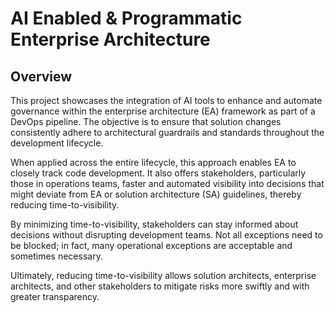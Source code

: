 # AI Enabled & Programmatic  Enterprise Architecture

## Overview
This project showcases the integration of AI tools to enhance and automate governance within the enterprise architecture (EA) framework as part of a DevOps pipeline. The objective is to ensure that solution changes consistently adhere to architectural guardrails and standards throughout the development lifecycle.

When applied across the entire lifecycle, this approach enables EA to closely track code development. It also offers stakeholders, particularly those in operations teams, faster and automated visibility into decisions that might deviate from EA or solution architecture (SA) guidelines, thereby reducing time-to-visibility.

By minimizing time-to-visibility, stakeholders can stay informed about decisions without disrupting development teams. Not all exceptions need to be blocked; in fact, many operational exceptions are acceptable and sometimes necessary.

Ultimately, reducing time-to-visibility allows solution architects, enterprise architects, and other stakeholders to mitigate risks more swiftly and with greater transparency.

